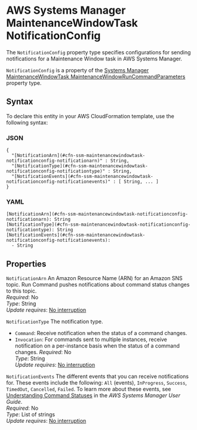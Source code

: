 # AWS Systems Manager MaintenanceWindowTask NotificationConfig<a name="aws-properties-ssm-maintenancewindowtask-notificationconfig"></a>

<a name="aws-properties-ssm-maintenancewindowtask-notificationconfig-description"></a>The `NotificationConfig` property type specifies configurations for sending notifications for a Maintenance Window task in AWS Systems Manager\.

<a name="aws-properties-ssm-maintenancewindowtask-notificationconfig-inheritance"></a> `NotificationConfig` is a property of the [Systems Manager MaintenanceWindowTask MaintenanceWindowRunCommandParameters](aws-properties-ssm-maintenancewindowtask-maintenancewindowruncommandparameters.md) property type\.

## Syntax<a name="aws-properties-ssm-maintenancewindowtask-notificationconfig-syntax"></a>

To declare this entity in your AWS CloudFormation template, use the following syntax:

### JSON<a name="aws-properties-ssm-maintenancewindowtask-notificationconfig-syntax.json"></a>

```
{
  "[NotificationArn](#cfn-ssm-maintenancewindowtask-notificationconfig-notificationarn)" : String,
  "[NotificationType](#cfn-ssm-maintenancewindowtask-notificationconfig-notificationtype)" : String,
  "[NotificationEvents](#cfn-ssm-maintenancewindowtask-notificationconfig-notificationevents)" : [ String, ... ]
}
```

### YAML<a name="aws-properties-ssm-maintenancewindowtask-notificationconfig-syntax.yaml"></a>

```
[NotificationArn](#cfn-ssm-maintenancewindowtask-notificationconfig-notificationarn): String
[NotificationType](#cfn-ssm-maintenancewindowtask-notificationconfig-notificationtype): String
[NotificationEvents](#cfn-ssm-maintenancewindowtask-notificationconfig-notificationevents): 
  - String
```

## Properties<a name="aws-properties-ssm-maintenancewindowtask-notificationconfig-properties"></a>

`NotificationArn`  <a name="cfn-ssm-maintenancewindowtask-notificationconfig-notificationarn"></a>
An Amazon Resource Name \(ARN\) for an Amazon SNS topic\. Run Command pushes notifications about command status changes to this topic\.  
 *Required*: No  
 *Type*: String  
 *Update requires*: [No interruption](using-cfn-updating-stacks-update-behaviors.md#update-no-interrupt) 

`NotificationType`  <a name="cfn-ssm-maintenancewindowtask-notificationconfig-notificationtype"></a>
The notification type\.  
+ `Command`: Receive notification when the status of a command changes\.
+ `Invocation`: For commands sent to multiple instances, receive notification on a per\-instance basis when the status of a command changes\.
 *Required*: No  
 *Type*: String  
 *Update requires*: [No interruption](using-cfn-updating-stacks-update-behaviors.md#update-no-interrupt) 

`NotificationEvents`  <a name="cfn-ssm-maintenancewindowtask-notificationconfig-notificationevents"></a>
The different events that you can receive notifications for\. These events include the following: `All` \(events\), `InProgress`, `Success`, `TimedOut`, `Cancelled`, `Failed`\. To learn more about these events, see [Understanding Command Statuses](http://docs.aws.amazon.com/systems-manager/latest/userguide/monitor-commands.html) in the *AWS Systems Manager User Guide*\.  
 *Required*: No  
 *Type*: List of strings  
 *Update requires*: [No interruption](using-cfn-updating-stacks-update-behaviors.md#update-no-interrupt) 